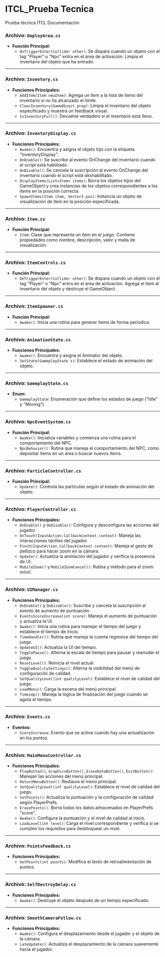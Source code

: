 # ITCL_Prueba Tecnica
 Prueba técnica ITCL Documentación


### Archivo: `DeployArea.cs`

-   **Función Principal:**
    -   `OnTriggerEnter(Collider other)`: Se dispara cuando un objeto con el tag "Player" o "Npc" entra en el área de activación. Limpia el inventario del objeto que ha entrado.

----------

### Archivo: `Inventory.cs`

-   **Funciones Principales:**
    -   `AddItem(Item newItem)`: Agrega un ítem a la lista de ítems del inventario si no ha alcanzado el límite.
    -   `ClearInventory(GameObject prop)`: Limpia el inventario del objeto especificado y muestra un feedback visual.
    -   `IsInventoryFull()`: Devuelve verdadero si el inventario está lleno.

----------

### Archivo: `InventoryDisplay.cs`

-   **Funciones Principales:**
    -   `Awake()`: Encuentra y asigna el objeto hijo con la etiqueta "InventoryDisplay".
    -   `OnEnable()`: Se suscribe al evento OnChange del inventario cuando el script está habilitado.
    -   `OnDisable()`: Se cancela la suscripción al evento OnChange del inventario cuando el script está deshabilitado.
    -   `DisplayItems(List<Item> items)`: Borra los objetos hijos del GameObject y crea instancias de los objetos correspondientes a los ítems en la posición correcta.
    -   `SpawnItems(Item item, Vector3 pos)`: Instancia un objeto de visualización de ítem en la posición especificada.

----------

### Archivo: `Item.cs`

-   **Función Principal:**
    -   `Item`: Clase que representa un ítem en el juego. Contiene propiedades como nombre, descripción, valor y malla de visualización.

----------

### Archivo: `ItemControls.cs`

-   **Función Principal:**
    -   `OnTriggerEnter(Collider other)`: Se dispara cuando un objeto con el tag "Player" o "Npc" entra en el área de activación. Agrega el ítem al inventario del objeto y destruye el GameObject.

----------

### Archivo: `ItemSpawner.cs`

-   **Función Principal:**
    -   `Awake()`: Inicia una rutina para generar ítems de forma periódica.

----------

### Archivo: `AnimationState.cs`

-   **Funciones Principales:**
    -   `Awake()`: Encuentra y asigna el Animator del objeto.
    -   `SetState(GameplayState s)`: Establece el estado de animación del objeto.

----------

### Archivo: `GameplayState.cs`

-   **Enum:**
    -   `GameplayState`: Enumeración que define los estados de juego ("Idle" y "Moving").

----------

### Archivo: `NpcEventSystem.cs`

-   **Función Principal:**
    -   `Awake()`: Inicializa variables y comienza una rutina para el comportamiento del NPC.
    -   `NpcBehavior()`: Rutina que maneja el comportamiento del NPC, como depositar ítems en un área o buscar nuevos ítems.

----------

### Archivo: `ParticleController.cs`

-   **Función Principal:**
    -   `Update()`: Controla las partículas según el estado de animación del objeto.

----------

### Archivo: `PlayerController.cs`

-   **Funciones Principales:**
    -   `OnEnable()` y `OnDisable()`: Configura y desconfigura las acciones del jugador.
    -   `OnTouch(InputAction.CallbackContext context)`: Maneja las interacciones táctiles del jugador.
    -   `Pinch(InputAction.CallbackContext context)`: Maneja el gesto de pellizco para hacer zoom en la cámara.
    -   `Update()`: Actualiza la animación del jugador y verifica la presencia de UI.
    -   `MobileZoom()` y `MobileZoomCancel()`: Rutina y método para el zoom móvil.

----------

### Archivo: `UIManager.cs`

-   **Funciones Principales:**
    -   `OnEnable()` y `OnDisable()`: Suscribe y cancela la suscripción al evento de aumento de puntuación.
    -   `EventsScoreIncrease(int score)`: Maneja el aumento de puntuación y actualiza la UI.
    -   `Awake()`: Inicia una rutina para manejar el tiempo del juego y establece el tiempo de inicio.
    -   `TimeHandler()`: Rutina que maneja la cuenta regresiva del tiempo del juego.
    -   `UpdateUI()`: Actualiza la UI del tiempo.
    -   `TogglePause()`: Alterna la escala de tiempo para pausar y reanudar el juego.
    -   `ResetLevel()`: Reinicia el nivel actual.
    -   `ToggleQualitySettings()`: Alterna la visibilidad del menú de configuración de calidad.
    -   `SetQualityLevel(int qualityLevel)`: Establece el nivel de calidad del juego.
    -   `LoadMenu()`: Carga la escena del menú principal.
    -   `TimesUp()`: Maneja la lógica de finalización del juego cuando se agota el tiempo.

----------

### Archivo: `Events.cs`

-   **Eventos:**
    -   `ScoreIncrease`: Evento que se activa cuando hay una actualización en los puntos.

----------

### Archivo: `MainMenuController.cs`

-   **Funciones Principales:**
    -   `PlayButton()`, `GraphicsButton()`, `EraseDataButton()`, `ExitButton()`: Manejan las acciones del menú principal.
    -   `ReturnMenuButton()`: Restaura el menú principal.
    -   `SetQualityLevel(int qualityLevel)`: Establece el nivel de calidad del juego.
    -   `SetPoints()`: Actualiza la puntuación y la configuración de calidad según PlayerPrefs.
    -   `ErasePoints()`: Borra todos los datos almacenados en PlayerPrefs "score".
    -   `Awake()`: Configura la puntuación y el nivel de calidad al inicio.
    -   `LoadLevel(int level)`: Carga el nivel correspondiente y verifica si se cumplen los requisitos para desbloquear un nivel.

----------

### Archivo: `PointsFeedback.cs`

-   **Funciones Principales:**
    -   `SetPoints(int points)`: Modifica el texto de retroalimentación de puntos.

----------

### Archivo: `SelfDestroyDelay.cs`

-   **Funciones Principales:**
    -   `Awake()`: Destruye el objeto después de un tiempo especificado.

----------

### Archivo: `SmoothCameraFollow.cs`

-   **Funciones Principales:**
    -   `Awake()`: Configura el desplazamiento desde el jugador y el objeto de la cámara.
    -   `LateUpdate()`: Actualiza el desplazamiento de la cámara suavemente hacia el jugador.
```